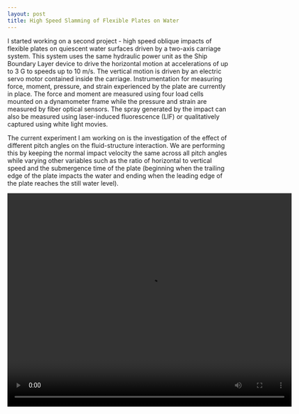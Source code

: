 ```yaml
---
layout: post
title: High Speed Slamming of Flexible Plates on Water
---
```


I started working on a second project - high speed oblique impacts of flexible plates on quiescent water surfaces driven by a two-axis carriage system. This system uses the same hydraulic power unit as the Ship Boundary Layer device to drive the horizontal motion at accelerations of up to 3 G to speeds up to 10 m/s. The vertical motion is driven by an electric servo motor contained inside the carriage. Instrumentation for measuring force, moment, pressure, and strain experienced by the plate are currently in place. The force and moment are measured using four load cells mounted on a dynamometer frame while the pressure and strain are measured by fiber optical sensors. The spray generated by the impact can also be measured using laser-induced fluorescence (LIF) or qualitatively captured using white light movies.

The current experiment I am working on is the investigation of the effect of different pitch angles on the fluid-structure interaction. We are performing this by keeping the normal impact velocity the same across all pitch angles while varying other variables such as the ratio of horizontal to vertical speed and the submergence time of the plate (beginning when the trailing edge of the plate impacts the water and ending when the leading edge of the plate reaches the still water level).

<video width="640" height="480" controls="controls">
  <source src="_images/Slamming_Demo_Trim.mp4" type="video/mp4">
</video>
